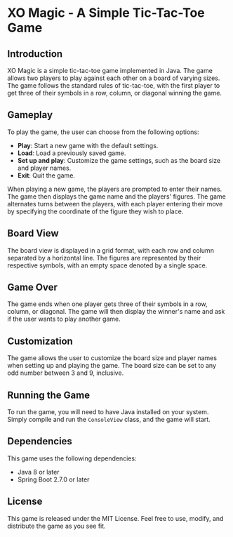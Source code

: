# XO Magic - A Simple Tic-Tac-Toe Game

## Introduction

XO Magic is a simple tic-tac-toe game implemented in Java. The game allows two players to play against each other on a board of varying sizes. The game follows the standard rules of tic-tac-toe, with the first player to get three of their symbols in a row, column, or diagonal winning the game.

## Gameplay

To play the game, the user can choose from the following options:

- **Play**: Start a new game with the default settings.
- **Load**: Load a previously saved game.
- **Set up and play**: Customize the game settings, such as the board size and player names.
- **Exit**: Quit the game.

When playing a new game, the players are prompted to enter their names. The game then displays the game name and the players' figures. The game alternates turns between the players, with each player entering their move by specifying the coordinate of the figure they wish to place.

## Board View

The board view is displayed in a grid format, with each row and column separated by a horizontal line. The figures are represented by their respective symbols, with an empty space denoted by a single space.

## Game Over

The game ends when one player gets three of their symbols in a row, column, or diagonal. The game will then display the winner's name and ask if the user wants to play another game.

## Customization

The game allows the user to customize the board size and player names when setting up and playing the game. The board size can be set to any odd number between 3 and 9, inclusive.

## Running the Game

To run the game, you will need to have Java installed on your system. Simply compile and run the `ConsoleView` class, and the game will start.

## Dependencies

This game uses the following dependencies:

- Java 8 or later
- Spring Boot 2.7.0 or later

## License

This game is released under the MIT License. Feel free to use, modify, and distribute the game as you see fit.